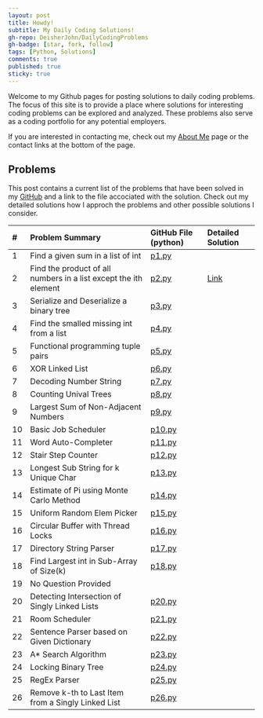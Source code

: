 ```yaml
---
layout: post
title: Howdy!
subtitle: My Daily Coding Solutions!
gh-repo: DeisherJohn/DailyCodingProblems
gh-badge: [star, fork, follow]
tags: [Python, Solutions]
comments: true
published: true
sticky: true
---
```


Welcome to my Github pages for posting solutions to daily coding problems. The focus of this site is to provide a place where solutions for interesting coding problems can be explored and analyzed. These problems also serve as a coding portfolio for any potential employers. 

If you are interested in contacting me, check out my [About Me](https://deisherjohn.github.io/DailyCodingProblems/aboutme/) page or the contact links at the bottom of the page. 

<h2>Problems</h2>

This post contains a current list of the problems that have been solved in my [GitHub](https://github.com/DeisherJohn/DailyCodingProblems) and a link to the file accociated with the solution. Check out my detailed solutions how I approch the problems and other possible solutions I consider. 

| # | Problem Summary | GitHub File (python) | Detailed Solution  |
| :------ |:--- | :--- |:---|
| 1 |  Find a given sum in a list of int | [p1.py](https://github.com/DeisherJohn/DailyCodingProblems/blob/master/PythonSolutions/p1.py) | |
| 2 | Find the product of all numbers in a list except the ith element | [p2.py](https://github.com/DeisherJohn/DailyCodingProblems/blob/master/PythonSolutions/p2.py) | [Link](https://deisherjohn.github.io/DailyCodingProblems/2019-05-10-problem2-solution/) |
| 3 | Serialize and Deserialize a binary tree | [p3.py](https://github.com/DeisherJohn/DailyCodingProblems/blob/master/PythonSolutions/p3.py) | |
| 4 | Find the smalled missing int from a list | [p4.py](https://github.com/DeisherJohn/DailyCodingProblems/blob/master/PythonSolutions/p4.py) ||
| 5 | Functional programming tuple pairs | [p5.py](https://github.com/DeisherJohn/DailyCodingProblems/blob/master/PythonSolutions/p5.py) ||
| 6 | XOR Linked List | [p6.py](https://github.com/DeisherJohn/DailyCodingProblems/blob/master/PythonSolutions/p6.py) ||
| 7 | Decoding Number String | [p7.py](https://github.com/DeisherJohn/DailyCodingProblems/blob/master/PythonSolutions/p7.py) ||
| 8 | Counting Unival Trees | [p8.py](https://github.com/DeisherJohn/DailyCodingProblems/blob/master/PythonSolutions/p8.py) ||
| 9 | Largest Sum of Non-Adjacent Numbers | [p9.py](https://github.com/DeisherJohn/DailyCodingProblems/blob/master/PythonSolutions/p9.py) ||
| 10 | Basic Job Scheduler | [p10.py](https://github.com/DeisherJohn/DailyCodingProblems/blob/master/PythonSolutions/p10.py) ||
| 11 | Word Auto-Completer | [p11.py](https://github.com/DeisherJohn/DailyCodingProblems/blob/master/PythonSolutions/p11.py) ||
| 12 | Stair Step Counter | [p12.py](https://github.com/DeisherJohn/DailyCodingProblems/blob/master/PythonSolutions/p12.py) ||
| 13 | Longest Sub String for k Unique Char | [p13.py](https://github.com/DeisherJohn/DailyCodingProblems/blob/master/PythonSolutions/p13.py) ||
| 14 | Estimate of Pi using Monte Carlo Method | [p14.py](https://github.com/DeisherJohn/DailyCodingProblems/blob/master/PythonSolutions/p14.py) ||
| 15 | Uniform Random Elem Picker | [p15.py](https://github.com/DeisherJohn/DailyCodingProblems/blob/master/PythonSolutions/p15.py) ||
| 16 | Circular Buffer with Thread Locks | [p16.py](https://github.com/DeisherJohn/DailyCodingProblems/blob/master/PythonSolutions/p16.py) ||
| 17 | Directory String Parser | [p17.py](https://github.com/DeisherJohn/DailyCodingProblems/blob/master/PythonSolutions/p17.py) ||
| 18 | Find Largest int in Sub-Array of Size(k) | [p18.py](https://github.com/DeisherJohn/DailyCodingProblems/blob/master/PythonSolutions/p18.py) ||
| 19 | No Question Provided |||
| 20 | Detecting Intersection of Singly Linked Lists | [p20.py](https://github.com/DeisherJohn/DailyCodingProblems/blob/master/PythonSolutions/p20.py) ||
| 21 | Room Scheduler | [p21.py](https://github.com/DeisherJohn/DailyCodingProblems/blob/master/PythonSolutions/p21.py) ||
| 22 | Sentence Parser based on Given Dictionary | [p22.py](https://github.com/DeisherJohn/DailyCodingProblems/blob/master/PythonSolutions/p22.py) ||
| 23 | A* Search Algorithm | [p23.py](https://github.com/DeisherJohn/DailyCodingProblems/blob/master/PythonSolutions/p23.py) ||
| 24 | Locking Binary Tree | [p24.py](https://github.com/DeisherJohn/DailyCodingProblems/blob/master/PythonSolutions/p24.py) ||
| 25 | RegEx Parser | [p25.py](https://github.com/DeisherJohn/DailyCodingProblems/blob/master/PythonSolutions/p25.py) ||
| 26 | Remove k-th to Last Item from a Singly Linked List | [p26.py](https://github.com/DeisherJohn/DailyCodingProblems/blob/master/PythonSolutions/p26.py) ||

